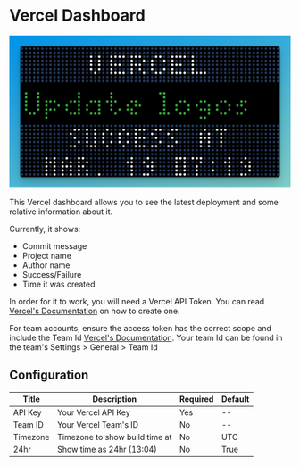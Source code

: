 # Vercel Dashboard

![Vercel Dashboard](screenshot.png)

This Vercel dashboard allows you to see the latest deployment and some relative information about it.

Currently, it shows:

- Commit message
- Project name
- Author name
- Success/Failure
- Time it was created

In order for it to work, you will need a Vercel API Token. You can read [Vercel's Documentation](https://vercel.com/docs/rest-api#creating-an-access-token) on how to create one.

For team accounts, ensure the access token has the correct scope and include the Team Id [Vercel's Documentation](https://vercel.com/guides/how-do-i-use-a-vercel-api-access-token). Your team Id can be found in the team's Settings > General > Team Id

## Configuration

| Title    | Description                    | Required | Default |
| -------- | ------------------------------ | -------- | ------- |
| API Key  | Your Vercel API Key            | Yes      | --      |
| Team ID  | Your Vercel Team's ID          | No       | --      |
| Timezone | Timezone to show build time at | No       | UTC     |
| 24hr     | Show time as 24hr (13:04)      | No       | True    |

